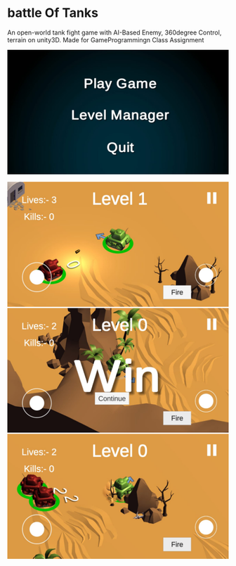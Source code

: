 # battle Of Tanks
 An open-world  tank fight  game with AI-Based Enemy, 360degree Control, terrain on unity3D. Made for GameProgrammingn Class Assignment 

![](https://github.com/MuhammadMujtaba19/battle-of-tanks/blob/master/ScreenShots/ss1.jpg)

![](https://github.com/MuhammadMujtaba19/battle-of-tanks/blob/master/ScreenShots/ss2.jpg)
![](https://github.com/MuhammadMujtaba19/battle-of-tanks/blob/master/ScreenShots/ss3.jpg)
![](https://github.com/MuhammadMujtaba19/battle-of-tanks/blob/master/ScreenShots/ss4.jpg)
